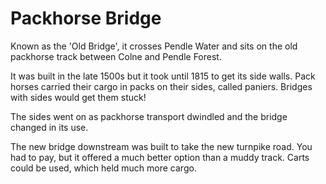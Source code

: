 # Packhorse Bridge

Known as the 'Old Bridge', it crosses Pendle Water and sits on the old packhorse track between Colne and Pendle Forest.  

It was built in the late 1500s but it took until 1815 to get its side walls. Pack horses carried their cargo in packs on their sides, called paniers. Bridges with sides would get them stuck!  

The sides went on as packhorse transport dwindled and the bridge changed in its use. 

The new bridge downstream was built to take the new turnpike road. You had to pay, but it offered a much better option than a muddy track. Carts could be used, which held much more cargo.

